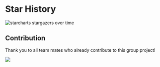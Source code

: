 # Star History
![starcharts stargazers over time](https://starchart.cc/djm-xjtu/Group66-ML-project.svg)

## Contribution

Thank you to all team mates who already contribute to this group project!

<a href="https://github.com/djm-xjtu/Group66-ML-project/graphs/contributors"><img src="https://opencollective.com/group66-ml-project/contributors.svg?width=890" /></a>

